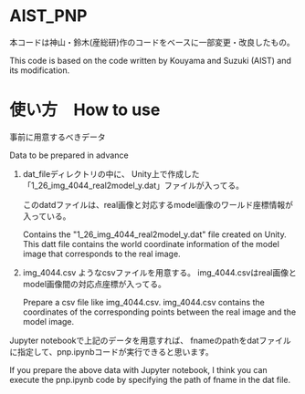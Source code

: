 # AIST_PNP 
 本コードは神山・鈴木(産総研)作のコードをベースに一部変更・改良したもの。
 
 This code is based on the code written by Kouyama and Suzuki (AIST) and its modification.

# 使い方　How to use
事前に用意するべきデータ

Data to be prepared in advance

1. dat_fileディレクトリの中に、
Unity上で作成した「1_26_img_4044_real2model_y.dat」ファイルが入ってる。

   このdatdファイルは、real画像と対応するmodel画像のワールド座標情報が入っている。
   
   Contains the "1_26_img_4044_real2model_y.dat" file created on Unity.
   This datt file contains the world coordinate information of the model image that corresponds to the real image.

2. img_4044.csv ようなcsvファイルを用意する。
   img_4044.csvはreal画像とmodel画像間の対応点座標が入ってる。

   Prepare a csv file like img_4044.csv.
   img_4044.csv contains the coordinates of the corresponding points between the real image and the model image.
   
  
Jupyter notebookで上記のデータを用意すれば、
fnameのpathをdatファイルに指定して、pnp.ipynbコードが実行できると思います。

If you prepare the above data with Jupyter notebook,
I think you can execute the pnp.ipynb code  by specifying the path of fname in the dat file.
